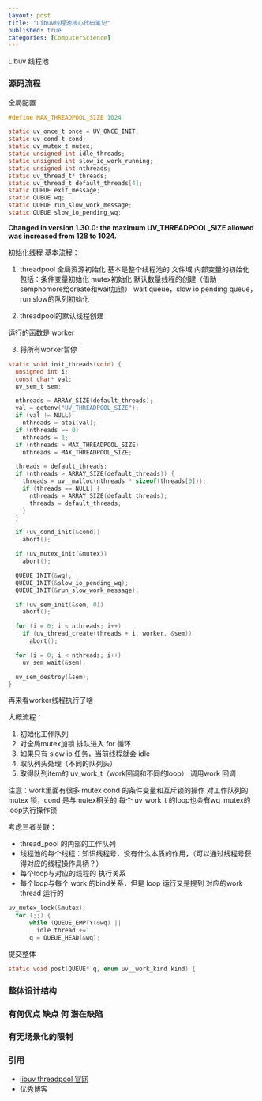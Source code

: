 ```yaml
---
layout: post
title: "Libuv线程池核心代码笔记"
published: true
categories: [ComputerScience]
---
```


Libuv 线程池

### 源码流程

全局配置

```c
#define MAX_THREADPOOL_SIZE 1024

static uv_once_t once = UV_ONCE_INIT;
static uv_cond_t cond;
static uv_mutex_t mutex;
static unsigned int idle_threads;
static unsigned int slow_io_work_running;
static unsigned int nthreads;
static uv_thread_t* threads;
static uv_thread_t default_threads[4];
static QUEUE exit_message;
static QUEUE wq;
static QUEUE run_slow_work_message;
static QUEUE slow_io_pending_wq;
```
**Changed in version 1.30.0: the maximum UV_THREADPOOL_SIZE allowed was increased from 128 to 1024.**

初始化线程
基本流程：

1. threadpool 全局资源初始化
基本是整个线程池的 文件域 内部变量的初始化
包括：条件变量初始化 mutex初始化 默认数量线程的创建（借助semphomore给create和wait加锁）
wait queue，slow io pending queue，run slow的队列初始化

2. threadpool的默认线程创建

运行的函数是 worker

3. 将所有worker暂停

```c
static void init_threads(void) {
  unsigned int i;
  const char* val;
  uv_sem_t sem;

  nthreads = ARRAY_SIZE(default_threads);
  val = getenv("UV_THREADPOOL_SIZE");
  if (val != NULL)
    nthreads = atoi(val);
  if (nthreads == 0)
    nthreads = 1;
  if (nthreads > MAX_THREADPOOL_SIZE)
    nthreads = MAX_THREADPOOL_SIZE;

  threads = default_threads;
  if (nthreads > ARRAY_SIZE(default_threads)) {
    threads = uv__malloc(nthreads * sizeof(threads[0]));
    if (threads == NULL) {
      nthreads = ARRAY_SIZE(default_threads);
      threads = default_threads;
    }
  }

  if (uv_cond_init(&cond))
    abort();

  if (uv_mutex_init(&mutex))
    abort();

  QUEUE_INIT(&wq);
  QUEUE_INIT(&slow_io_pending_wq);
  QUEUE_INIT(&run_slow_work_message);

  if (uv_sem_init(&sem, 0))
    abort();

  for (i = 0; i < nthreads; i++)
    if (uv_thread_create(threads + i, worker, &sem))
      abort();

  for (i = 0; i < nthreads; i++)
    uv_sem_wait(&sem);

  uv_sem_destroy(&sem);
}
```

再来看worker线程执行了啥

大概流程：

1. 初始化工作队列
2. 对全局mutex加锁 排队进入 for 循环
3. 如果只有 slow io 任务，当前线程就会 idle
4. 取队列头处理（不同的队列头）
5. 取得队列item的 uv_work_t（work回调和不同的loop） 调用work 回调

注意：work里面有很多 mutex cond 的条件变量和互斥锁的操作
对工作队列的 mutex 锁，cond 是与mutex相关的
每个 uv_work_t 的loop也会有wq_mutex的loop执行操作锁

考虑三者关联：

- thread_pool 的内部的工作队列
- 线程池的每个线程：知识线程号，没有什么本质的作用，（可以通过线程号获得对应的线程操作具柄？）
- 每个loop与对应的线程的 执行关系
- 每个loop与每个 work 的bind关系，但是 loop 运行又是提到 对应的work thread 运行的

```c
uv_mutex_lock(&mutex);
  for (;;) {
      while (QUEUE_EMPTY(&wq) ||
        idle thread +=1
      q = QUEUE_HEAD(&wq);
```

提交整体
```c
static void post(QUEUE* q, enum uv__work_kind kind) {
```

### 整体设计结构

### 有何优点 缺点 何 潜在缺陷

### 有无场景化的限制


### 引用

- [libuv threadpool 官网]( http://docs.libuv.org/en/v1.x/threadpool.html?highlight=threadpool )
- 优秀博客